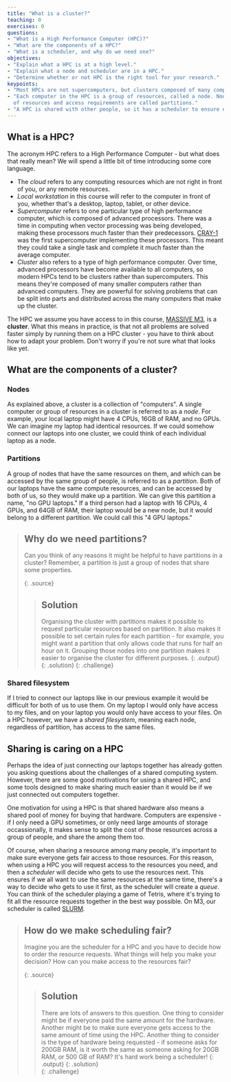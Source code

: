 ```yaml
---
title: "What is a cluster?"
teaching: 0
exercises: 0
questions:
- "What is a High Performance Computer (HPC)?"
- "What are the components of a HPC?"
- "What is a scheduler, and why do we need one?"
objectives:
- "Explain what a HPC is at a high level."
- "Explain what a node and scheduler are in a HPC."
- "Determine whether or not HPC is the right tool for your research."
keypoints:
- "Most HPCs are not supercomputers, but clusters composed of many computers."
- "Each computer in the HPC is a group of resources, called a node. Nodes with the same flavour 
  of resources and access requirements are called partitions."
- "A HPC is shared with other people, so it has a scheduler to ensure everyone has fair access."
---
```


<!---
Prerequisite: None, purely conceptual knowledge here.
Motivations: Understanding what a HPC is will help you determine
if the HPC can assist you with research.
HPC level: 1/5
ML level: 1/5
-->

## What is a HPC?

The acronym HPC refers to a High Performance Computer - but what does that really mean?
We will spend a little bit of time introducing some core language.
- The *cloud* refers to any computing resources which are not right 
  in front of you, or any remote resources. 
- *Local workstation* in this course will refer to the computer in front of you,
  whether that's a desktop, laptop, tablet, or other device. 
- *Supercomputer* refers to one particular type of high performance computer,
  which is composed of advanced processors. There was a time in computing when 
  vector processing was being developed, making these processors 
  much faster than their predecessors. [CRAY-1](https://doi.org/10.1145/359327.359336) 
  was the first supercomputer implementing these processors. This meant they
  could take a single task and complete it much faster than the average computer. 
- *Cluster* also refers to a type of high performance computer. Over time, advanced 
  processors have become available to all computers, so modern HPCs tend to be clusters
  rather than supercomputers. This means they're composed of many smaller computers
  rather than advanced computers. They are powerful for solving problems
  that can be split into parts and distributed across the many computers that make up the cluster.

The HPC we assume you have access to in this course, 
[MASSIVE M3](https://docs.massive.org.au/M3/m3users.html), is a **cluster**.
What this means in practice, is that not all problems are solved faster
simply by running them on a HPC cluster - you have to think about how to adapt your problem. 
Don't worry if you're not sure what that looks like yet.

## What are the components of a cluster?
### Nodes
As explained above, a cluster is a collection of "computers".
A single computer or group of resources in a cluster is referred
to as a *node*. For example, your local laptop might have 4 CPUs,
16GB of RAM, and no GPUs. 
We can imagine my laptop had identical resources. 
If we could somehow connect our laptops into one cluster, we 
could think of each individual laptop as a node. 

### Partitions
A group of nodes that have the same resources on them, and which
can be accessed by the same group of people, is referred to as a
*partition*. Both of our laptops have the same compute resources,
and can be accessed by both of us, so they would make up a partition.
We can give this partition a name, "no GPU laptops."
If a third person had a laptop with 16 CPUs, 4 GPUs, and 64GB of RAM, 
their laptop would be a new node, but it would belong to a 
different partition. We could call this "4 GPU laptops." 

> ## Why do we need partitions?
>
> Can you think of any reasons it might be helpful to have
> partitions in a cluster? Remember, a partition is just a 
> group of nodes that share some properties.
>
> {: .source}
>
> > ## Solution
> >
> > Organising the cluster with partitions makes it possible to
> > request particular resources based on partition. It also
> > makes it possible to set certain rules for each partition -
> > for example, you might want a partition that only 
> > allows code that runs for half an hour on it.
> > Grouping those nodes into one partition makes it easier to 
> > organise the cluster for different purposes.
> > {: .output}
> {: .solution}
{: .challenge}

### Shared filesystem
If I tried to connect our laptops like in our previous example
it would be difficult for both of us to use them.
On my laptop I would only have access to my files,
and on your laptop you would only have access to your files.
On a HPC however, we have a *shared filesystem*, meaning each node,
regardless of partition, has access to the same files.

## Sharing is caring on a HPC
Perhaps the idea of just connecting our laptops
together has already gotten you asking questions about
the challenges of a shared computing system.
However, there are some good motivations for using
a shared HPC, and some tools designed to make sharing
much easier than it would be if we just connected
out computers together. 

One motivation for using a HPC is that shared hardware
also means a shared pool of money for buying that hardware.
Computers are expensive - if I only need a GPU sometimes, 
or only need large amounts of storage occassionally, 
it makes sense to split the cost of those resources
across a group of people, and share the among them too. 

Of course, when sharing a resource among many people, it's 
important to make sure everyone gets fair access to those resources.
For this reason, when using a HPC you will request 
access to the resources you need, and then a *scheduler*
will decide who gets to use the resources next. This ensures if we
all want to use the same resources at the same time,
there's a way to decide who gets to use it first, as 
the scheduler will create a *queue*. You can think of the
scheduler playing a game of Tetris, where it's trying to fit
all the resource requests together in the best way possible. 
On M3, our scheduler is called [SLURM](https://slurm.schedmd.com/).

> ## How do we make scheduling fair?
>
> Imagine you are the scheduler for a HPC and you 
> have to decide how to order the resource requests.
> What things will help you make your decision?
> How can you make access to the resources fair? 
>
> {: .source}
>
> > ## Solution
> >
> > There are lots of answers to this question.
> > One thing to consider might be if everyone paid
> > the same amount for the hardware. Another might be to 
> > make sure everyone gets access to the same amount of time
> > using the HPC. Another thing to consider is the type of 
> > hardware being requested - if someone asks for 200GB RAM,
> > is it worth the same as someone asking for 20GB RAM, or 500 GB of RAM?
> > It's hard work being a scheduler!
> > {: .output}
> {: .solution}                     
{: .challenge}

